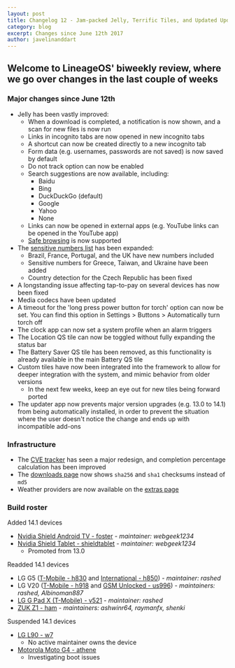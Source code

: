 ```yaml
---
layout: post
title: Changelog 12 - Jam-packed Jelly, Terrific Tiles, and Updated Updater
category: blog
excerpt: Changes since June 12th 2017
author: javelinanddart
---
```


## Welcome to LineageOS' biweekly review, where we go over changes in the last couple of weeks

### Major changes since June 12th

* Jelly has been vastly improved:
  * When a download is completed, a notification is now shown, and a scan for new files is now run
  * Links in incognito tabs are now opened in new incognito tabs
  * A shortcut can now be created directly to a new incognito tab
  * Form data (e.g. usernames, passwords are not saved) is now saved by default
  * Do not track option can now be enabled
  * Search suggestions are now available, including:
    * Baidu
    * Bing
    * DuckDuckGo (default)
    * Google
    * Yahoo
    * None
  * Links can now be opened in external apps (e.g. YouTube links can be opened in the YouTube app)
  * [Safe browsing](https://android-developers.googleblog.com/2017/06/whats-new-in-webview-security.html) is now supported
* The [sensitive numbers list](https://www.lineageos.org/Changelog-10/) has been expanded:
  * Brazil, France, Portugal, and the UK have new numbers included
  * Sensitive numbers for Greece, Taiwan, and Ukraine have been added
  * Country detection for the Czech Republic has been fixed
* A longstanding issue affecting tap-to-pay on several devices has now been fixed
* Media codecs have been updated
* A timeout for the 'long press power button for torch' option can now be set. You can find this option in Settings > Buttons > Automatically turn torch off
* The clock app can now set a system profile when an alarm triggers
* The Location QS tile can now be toggled without fully expanding the status bar
* The Battery Saver QS tile has been removed, as this functionality is already available in the main Battery QS tile
* Custom tiles have now been integrated into the framework to allow for deeper integration with the system, and mimic behavior from older versions
  * In the next few weeks, keep an eye out for new tiles being forward ported
* The updater app now prevents major version upgrades (e.g. 13.0 to 14.1) from being automatically installed, in order to prevent the situation where the user doesn't notice the change and ends up with incompatible add-ons

### Infrastructure

* The [CVE tracker](https://cve.lineageos.org/) has seen a major redesign, and completion percentage calculation has been improved
* The [downloads page](https://download.lineageos.org/) now shows `sha256` and `sha1` checksums instead of `md5`
* Weather providers are now available on the [extras page](https://download.lineageos.org/extras)

### Build roster

Added 14.1 devices

* [Nvidia Shield Android TV - foster](https://wiki.lineageos.org/devices/foster) - _maintainer: webgeek1234_
* [Nvidia Shield Tablet - shieldtablet](https://wiki.lineageos.org/devices/shieldtablet) - _maintainer: webgeek1234_
  * Promoted from 13.0

Readded 14.1 devices

* LG G5 ([T-Mobile - h830](https://wiki.lineageos.org/devices/h830) and [International - h850](https://wiki.lineageos.org/devices/h850)) - _maintainer: rashed_
* LG V20 ([T-Mobile -  h918](https://wiki.lineageos.org/devices/h918) and [GSM Unlocked - us996](https://wiki.lineageos.org/devices/us996)) - _maintainers: rashed, Albinoman887_
* [LG G Pad X (T-Mobile) - v521](https://wiki.lineageos.org/devices/v521) - _maintainer: rashed_
* [ZUK Z1 - ham](https://wiki.lineageos.org/devices/ham) - _maintainers: ashwinr64, raymanfx, shenki_

Suspended 14.1 devices

* [LG L90 - w7](https://wiki.lineageos.org/devices/w7)
  * No active maintainer owns the device
* [Motorola Moto G4 - athene](https://wiki.lineageos.org/devices/athene)
  * Investigating boot issues
